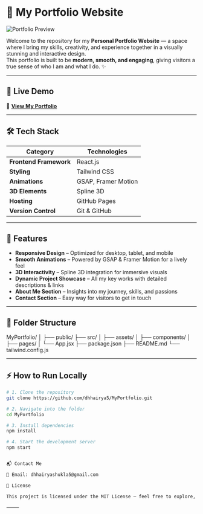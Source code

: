 # 🌟 My Portfolio Website

![Portfolio Preview](<img width="1437" height="722" alt="project-3" src="https://github.com/user-attachments/assets/36e06517-37ac-4db2-849a-c5adb18b3f37" />)


Welcome to the repository for my **Personal Portfolio Website** — a space where I bring my skills, creativity, and experience together in a visually stunning and interactive design.  
This portfolio is built to be **modern, smooth, and engaging**, giving visitors a true sense of who I am and what I do. ✨

---

## 🚀 Live Demo
🔗 **[View My Portfolio](https://dhhairya5.github.io/MyPortfolio)**

---

## 🛠 Tech Stack
| Category        | Technologies |
|-----------------|--------------|
| **Frontend Framework** | React.js |
| **Styling** | Tailwind CSS |
| **Animations** | GSAP, Framer Motion |
| **3D Elements** | Spline 3D |
| **Hosting** | GitHub Pages |
| **Version Control** | Git & GitHub |

---

## 📸 Features
- **Responsive Design** – Optimized for desktop, tablet, and mobile  
- **Smooth Animations** – Powered by GSAP & Framer Motion for a lively feel  
- **3D Interactivity** – Spline 3D integration for immersive visuals  
- **Dynamic Project Showcase** – All my key works with detailed descriptions & links  
- **About Me Section** – Insights into my journey, skills, and passions  
- **Contact Section** – Easy way for visitors to get in touch  

---

## 📂 Folder Structure

MyPortfolio/
│
├── public/
├── src/
│   ├── assets/
│   ├── components/
│   ├── pages/
│   └── App.jsx
├── package.json
├── README.md
└── tailwind.config.js

---

## ⚡ How to Run Locally
```bash
# 1. Clone the repository
git clone https://github.com/dhhairya5/MyPortfolio.git

# 2. Navigate into the folder
cd MyPortfolio

# 3. Install dependencies
npm install

# 4. Start the development server
npm start


📬 Contact Me

📧 Email: dhhairyashukla5@gmail.com

📜 License

This project is licensed under the MIT License — feel free to explore, use, and adapt it with proper credit.

⸻
